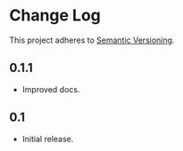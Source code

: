 # Change Log
This project adheres to [Semantic Versioning](http://semver.org/).

## 0.1.1
* Improved docs.

## 0.1
* Initial release.
